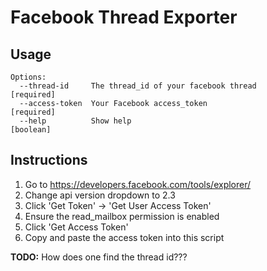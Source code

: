 # Facebook Thread Exporter

## Usage
```
Options:
  --thread-id     The thread_id of your facebook thread               [required]
  --access-token  Your Facebook access_token                          [required]
  --help          Show help                                            [boolean]
```

## Instructions
1. Go to https://developers.facebook.com/tools/explorer/
1. Change api version dropdown to 2.3
1. Click 'Get Token' -> 'Get User Access Token'
1. Ensure the read_mailbox permission is enabled
1. Click 'Get Access Token'
1. Copy and paste the access token into this script

**TODO:** How does one find the thread id???
